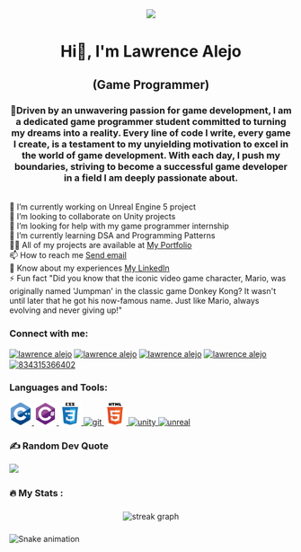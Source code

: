 <div align="center">
  <img height="150" src="https://camo.githubusercontent.com/62da68eb62b1e5f175f7d1f0191dd89a653d7908feb22d37d4a0ab07365d6791/68747470733a2f2f6d656469612e67697068792e636f6d2f6d656469612f4d3967624264396e6244724f5475314d71782f67697068792e676966"  />
</div>
<h1 align="center">Hi👋, I'm Lawrence Alejo</h1>
<h2 align="center"> (Game Programmer) </h2>
<h3 align="center"> 💫Driven by an unwavering passion for game development, I am a dedicated game programmer student committed to turning my dreams into a reality. Every line of code I write, every game I create, is a testament to my unyielding motivation to excel in the world of game development. With each day, I push my boundaries, striving to become a successful game developer in a field I am deeply passionate about. </h3>
<br>🔭 I’m currently working on Unreal Engine 5 project<br>👯 I’m looking to collaborate on Unity projects<br>🤝 I’m looking for help with my game programmer internship<br>🌱 I’m currently learning DSA and Programming Patterns
<br>👨‍💻 All of my projects are available at <a href="https://www.lawrencealejo.com/" target="_blank">My Portfolio</a>
<br>📫 How to reach me <a href="mailto:someone@example.com">Send email</a>
<br> 📄 Know about my experiences <a href="https://www.linkedin.com/in/lawrencealejo/" target="_blank">My LinkedIn</a>
<br>⚡ Fun fact "Did you know that the iconic video game character, Mario, was originally named 'Jumpman' in the classic game Donkey Kong? It wasn't until later that he got his now-famous name. Just like Mario, always evolving and never giving up!"

<h3 align="left">Connect with me:</h3>
<p align="left">
<a href="https://twitter.com/lawrence alejo" target="blank"><img align="center" src="https://raw.githubusercontent.com/rahuldkjain/github-profile-readme-generator/master/src/images/icons/Social/twitter.svg" alt="lawrence alejo" height="30" width="40" /></a>
<a href="https://linkedin.com/in/lawrence alejo" target="blank"><img align="center" src="https://raw.githubusercontent.com/rahuldkjain/github-profile-readme-generator/master/src/images/icons/Social/linked-in-alt.svg" alt="lawrence alejo" height="30" width="40" /></a>
<a href="https://fb.com/lawrence alejo" target="blank"><img align="center" src="https://raw.githubusercontent.com/rahuldkjain/github-profile-readme-generator/master/src/images/icons/Social/facebook.svg" alt="lawrence alejo" height="30" width="40" /></a>
<a href="https://instagram.com/lawrence alejo" target="blank"><img align="center" src="https://raw.githubusercontent.com/rahuldkjain/github-profile-readme-generator/master/src/images/icons/Social/instagram.svg" alt="lawrence alejo" height="30" width="40" /></a>
<a href="https://discord.gg/834315366402" target="blank"><img align="center" src="https://raw.githubusercontent.com/rahuldkjain/github-profile-readme-generator/master/src/images/icons/Social/discord.svg" alt="834315366402" height="30" width="40" /></a>
</p>

<h3 align="left">Languages and Tools:</h3>
<p align="left"> <a href="https://www.w3schools.com/cpp/" target="_blank" rel="noreferrer"> <img src="https://raw.githubusercontent.com/devicons/devicon/master/icons/cplusplus/cplusplus-original.svg" alt="cplusplus" width="40" height="40"/> </a> <a href="https://www.w3schools.com/cs/" target="_blank" rel="noreferrer"> <img src="https://raw.githubusercontent.com/devicons/devicon/master/icons/csharp/csharp-original.svg" alt="csharp" width="40" height="40"/> </a> <a href="https://www.w3schools.com/css/" target="_blank" rel="noreferrer"> <img src="https://raw.githubusercontent.com/devicons/devicon/master/icons/css3/css3-original-wordmark.svg" alt="css3" width="40" height="40"/> </a> <a href="https://git-scm.com/" target="_blank" rel="noreferrer"> <img src="https://www.vectorlogo.zone/logos/git-scm/git-scm-icon.svg" alt="git" width="40" height="40"/> </a> <a href="https://www.w3.org/html/" target="_blank" rel="noreferrer"> <img src="https://raw.githubusercontent.com/devicons/devicon/master/icons/html5/html5-original-wordmark.svg" alt="html5" width="40" height="40"/> </a> <a href="https://unity.com/" target="_blank" rel="noreferrer"> <img src="https://www.vectorlogo.zone/logos/unity3d/unity3d-icon.svg" alt="unity" width="40" height="40"/> </a> <a href="https://unrealengine.com/" target="_blank" rel="noreferrer"> <img src="https://raw.githubusercontent.com/kenangundogan/fontisto/036b7eca71aab1bef8e6a0518f7329f13ed62f6b/icons/svg/brand/unreal-engine.svg" alt="unreal" width="40" height="40"/> </a> </p>

### ✍️ Random Dev Quote
![](https://quotes-github-readme.vercel.app/api?type=horizontal&theme=gruvbox)

<h3 align="left">🔥   My Stats :</h3>

###

<div align="center">
  <img src="https://streak-stats.demolab.com?user=recca20&locale=en&mode=daily&theme=dark&hide_border=false&border_radius=5&order=3" height="220" alt="streak graph"  />
</div>

###

<img src="https://raw.githubusercontent.com/recca20/recca20/output/snake.svg" alt="Snake animation" />

###
